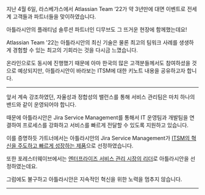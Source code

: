  지난 4월 6일, 라스베가스에서 Atlassian Team ‘22가 약 3년만에 대면 이벤트로 전세계 고객들과 파트너들을 맞이하였습니다.

아틀라시안의 플래티넘 솔루션 파트너인 디무브도 그 뜨거운 현장에 함께했는데요!

Atlassian Team '22는 아틀라시안의 최신 기술은 물론 최고의 팀워크 사례를 생생하게 경험할 수 있는 최고의 기회라는 것을 다시금 느꼈습니다.

온라인으로도 동시에 진행했기 때문에 아마 한국의 많은 고객분들께서도 참여하셨을 것으로 예상되지만, 아틀라시안이 바라보는 ITSM에 대한 키노트 내용을 공유하고자 합니다.

---

앞서 계속 강조하였던, 자율성과 정합성의 밸런스를 통해 서비스 관리팀은 마치 하나의 밴드와 같이 운영되어야 합니다.

때문에 아틀라시안은 Jira Service Management를 통해서 IT 운영팀과 개발팀을 연결하여 프로세스를 강화하고 서비스를 빠르게 전달할 수 있도록 지원하고 있습니다.

이를 증명하듯 가트너에서는 아틀라시안의 Jira Service Management가 [ITSM의 혁신을 주도하고 빠르게 성장하는 제품](http://blog.dmove.kr/inside%20atlassian/2021/10/27/Gartner-Magic-Quadrant-for-ITSM-Atlassian.html "http://blog.dmove.kr/inside%20atlassian/2021/10/27/Gartner-Magic-Quadrant-for-ITSM-Atlassian.html")으로 선정하였습니다.

또한 포레스터웨이브에서는 [엔터프라이즈 서비스 관리 시장의 리더](http://blog.dmove.kr/inside%20atlassian/2022/01/19/2021-forrester-wave-esm-atlassian.html "http://blog.dmove.kr/inside%20atlassian/2022/01/19/2021-forrester-wave-esm-atlassian.html")로 아틀라시안을 선정하였는데요.

그럼에도 불구하고 아틀라시안은 지속적인 혁신을 위한 노력을 멈추지 않습니다.

---


<!--stackedit_data:
eyJoaXN0b3J5IjpbLTE4NzM1NTc2OF19
-->